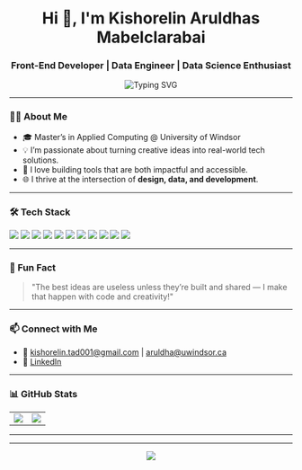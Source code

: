 <h1 align="center">Hi 👋, I'm Kishorelin Aruldhas Mabelclarabai</h1>
<h3 align="center">Front-End Developer | Data Engineer | Data Science Enthusiast</h3>

<p align="center">
  <img src="https://readme-typing-svg.demolab.com/?lines=Ideas%20Into%20Impactful%20Solutions!;Code.%20Analyze.%20Visualize.%20Repeat.&font=Fira%20Code&center=true&width=435&pause=1000&color=0FF8FC&vCenter=true&size=22" alt="Typing SVG" />
</p>

---

### 👨‍💻 About Me

- 🎓 Master’s in Applied Computing @ University of Windsor  
- 💡 I’m passionate about turning creative ideas into real-world tech solutions.  
- 🚀 I love building tools that are both impactful and accessible.  
- 🌐 I thrive at the intersection of **design, data, and development**.  

---

### 🛠️ Tech Stack

<p align="left">
  <img src="https://img.shields.io/badge/React-20232A?style=for-the-badge&logo=react&logoColor=61DAFB" />
  <img src="https://img.shields.io/badge/Python-3776AB?style=for-the-badge&logo=python&logoColor=white" />
  <img src="https://img.shields.io/badge/SQL-025E8C?style=for-the-badge&logo=sqlite&logoColor=white" />
  <img src="https://img.shields.io/badge/Power%20BI-F2C811?style=for-the-badge&logo=powerbi&logoColor=black" />
  <img src="https://img.shields.io/badge/Hadoop-66CCFF?style=for-the-badge&logo=apachehadoop&logoColor=black" />
  <img src="https://img.shields.io/badge/Linux-FCC624?style=for-the-badge&logo=linux&logoColor=black" />
  <img src="https://img.shields.io/badge/Bash-121011?style=for-the-badge&logo=gnubash&logoColor=white" />
  <img src="https://img.shields.io/badge/Docker-2496ED?style=for-the-badge&logo=docker&logoColor=white" />
  <img src="https://img.shields.io/badge/HTML5-E34F26?style=for-the-badge&logo=html5&logoColor=white" />
  <img src="https://img.shields.io/badge/CSS3-1572B6?style=for-the-badge&logo=css3&logoColor=white" />
  <img src="https://img.shields.io/badge/JavaScript-F7DF1E?style=for-the-badge&logo=javascript&logoColor=black" />
</p>

---

### 🌟 Fun Fact

> "The best ideas are useless unless they’re built and shared — I make that happen with code and creativity!"

---

### 📫 Connect with Me

- 📧 kishorelin.tad001@gmail.com | aruldha@uwindsor.ca  
- 💼 [LinkedIn](https://www.linkedin.com/in/kishorelinam/)

---

### 📊 GitHub Stats

<table>
  <tr>
    <td>
        <img src="https://github-readme-stats.vercel.app/api?username=Kishorelin03&show_icons=true&theme=radical"/>
    </td>
    <td>
        <img src="https://github-readme-stats.vercel.app/api/top-langs/?username=kishorelin03&layout=compact&theme=radical"/>
    </td>
  </tr>
</table>

---

<!-- Replace with project cards once you're ready -->
<!-- ### 🚀 Projects -->
<!-- - 🛠 Project 1 - Description -->
<!-- - 📊 Project 2 - Description -->

---

<p align="center">
  <img src="https://capsule-render.vercel.app/api?type=waving&color=0ff8fc&height=120&section=footer"/>
</p>
